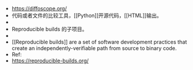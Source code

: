 - https://diffoscope.org/
- 代码或者文件的比较工具，[[Python]]开源代码，[[HTML]]输出。
-
- Reproducible builds 的子项目。
-
- [[Reproducible builds]] are a set of software development practices that create an independently-verifiable path from source to binary code.
- Ref:
- https://reproducible-builds.org/